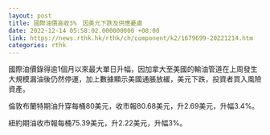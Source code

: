 ```yaml
---
layout: post
title: 國際油價高收3%　因美元下跌及供應憂慮
date: 2022-12-14 05:58:02.000000000 +08:00
link: https://news.rthk.hk/rthk/ch/component/k2/1679699-20221214.htm
categories: rthk
---
```


國際油價錄得逾1個月以來最大單日升幅，因加拿大至美國的輸油管道在上周發生大規模漏油後仍然停運，加上數據顯示美國通脹放緩，美元下跌，投資者買入風險資產。

倫敦布蘭特期油升穿每桶80美元，收市報80.68美元，升2.69美元，升幅3.4%。

紐約期油收市報每桶75.39美元，升2.22美元，升幅3%。
